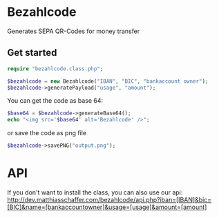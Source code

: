 # Bezahlcode
Generates SEPA QR-Codes for money transfer

## Get started
```php
require "bezahlcode.class.php";

$bezahlcode = new Bezahlcode("IBAN", "BIC", "bankaccount owner");
$bezahlcode->generatePayload("usage", "amount");
```

You can get the code as base 64:
```php
$base64 = $bezahlcode->generateBase64();
echo "<img src='$base64' alt='Bezahlcode' />";
```

or save the code as png file
```php
$bezahlcode->savePNG("output.png");
```

# API
If you don't want to install the class, you can also use our api:
http://dev.matthiasschaffer.com/bezahlcode/api.php?iban=[IBAN]&bic=[BIC]&name=[bankaccountowner]&usage=[usage]&amount=[amount]
